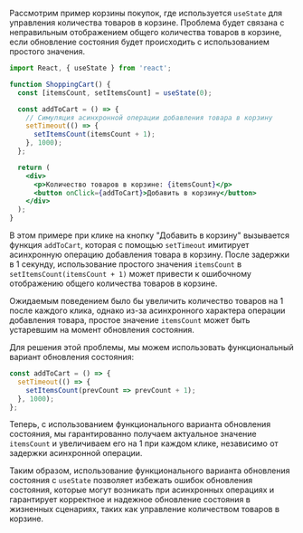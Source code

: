 Рассмотрим пример корзины покупок, где используется `useState` для управления количества товаров в корзине. Проблема будет связана с неправильным отображением общего количества товаров в корзине, если обновление состояния будет происходить с использованием простого значения.

```jsx
import React, { useState } from 'react';

function ShoppingCart() {
  const [itemsCount, setItemsCount] = useState(0);

  const addToCart = () => {
    // Симуляция асинхронной операции добавления товара в корзину
    setTimeout(() => {
      setItemsCount(itemsCount + 1);
    }, 1000);
  };

  return (
    <div>
      <p>Количество товаров в корзине: {itemsCount}</p>
      <button onClick={addToCart}>Добавить в корзину</button>
    </div>
  );
}
```

В этом примере при клике на кнопку "Добавить в корзину" вызывается функция `addToCart`, которая с помощью `setTimeout` имитирует асинхронную операцию добавления товара в корзину. После задержки в 1 секунду, использование простого значения `itemsCount` в `setItemsCount(itemsCount + 1)` может привести к ошибочному отображению общего количества товаров в корзине.

Ожидаемым поведением было бы увеличить количество товаров на 1 после каждого клика, однако из-за асинхронного характера операции добавления товара, простое значение `itemsCount` может быть устаревшим на момент обновления состояния.

Для решения этой проблемы, мы можем использовать функциональный вариант обновления состояния:

```jsx
const addToCart = () => {
  setTimeout(() => {
    setItemsCount(prevCount => prevCount + 1);
  }, 1000);
};
```

Теперь, с использованием функционального варианта обновления состояния, мы гарантированно получаем актуальное значение `itemsCount` и увеличиваем его на 1 при каждом клике, независимо от задержки асинхронной операции.

Таким образом, использование функционального варианта обновления состояния с `useState` позволяет избежать ошибок обновления состояния, которые могут возникать при асинхронных операциях и гарантирует корректное и надежное обновление состояния в жизненных сценариях, таких как управление количеством товаров в корзине.